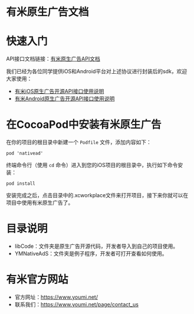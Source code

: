 
有米原生广告文档
===========

# 快速入门

API接口文档链接：[有米原生广告API文档](https://github.com/youmi/nativead/blob/master/docs/有米原生广告API文档.md)

我们已经为各位同学提供iOS和Android平台对上述协议进行封装后的sdk，欢迎大家使用：

* [有米iOS原生广告开源API接口使用说明](https://github.com/youmi/nativead/blob/master/docs/有米iOS原生广告开源API接口使用说明.md)
* [有米Android原生广告开源API接口使用说明](https://github.com/youmi/nativead/blob/master/YMNativeAdS-android/README.md)

# 在CocoaPod中安装有米原生广告

在你的项目的根目录中新建一个 `Podfile` 文件，添加内容如下：

```
pod 'nativead'
```

终端命令行（使用 `cd` 命令）进入到您的iOS项目的根目录中，执行如下命令安装：

```
pod install
```

安装完成之后，点击目录中的.xcworkplace文件来打开项目，接下来你就可以在项目中使用有米原生广告了。


# 目录说明

* libCode：文件夹是原生广告开源代码，开发者导入到自己的项目使用。
* YMNativeAdS：文件夹是例子程序，开发者可打开查看如何使用。

# 有米官方网站

* 官方网址：https://www.youmi.net/
* 联系我们：https://www.youmi.net/page/contact_us
